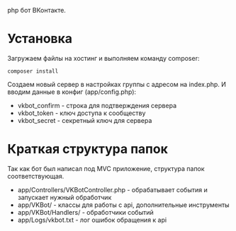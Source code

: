 php бот ВКонтакте.

# Установка
Загружаем файлы на хостинг и выполняем команду composer:
```
composer install
```

Создаем новый сервер в настройках группы с адресом на index.php. И вводим данные в конфиг (app/config.php):
- vkbot_confirm - строка для подтверждения сервера
- vkbot_token - ключ доступа к сообществу
- vkbot_secret - секретный ключ для сервера

# Краткая структура папок
Так как бот был написал под MVC приложение, структура папок соответствующая.
- app/Controllers/VKBotController.php - обрабатывает события и запускает нужный обработчик
- app/VKBot/ - классы для работы с api, дополнительные инструменты
- app/VKBot/Handlers/ - обработчики событий
- app/Logs/vkbot.txt - лог ошибок обращения к api
